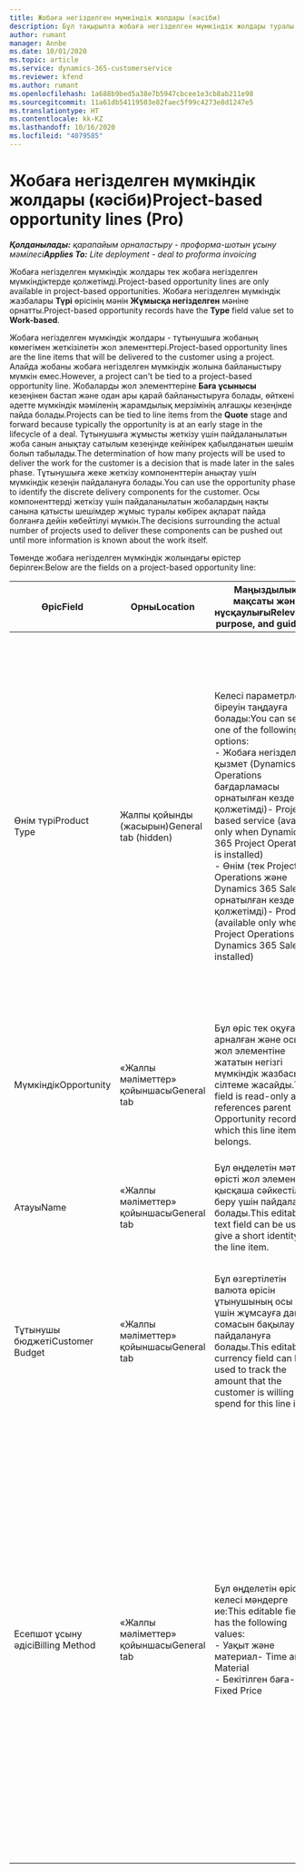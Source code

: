 ```yaml
---
title: Жобаға негізделген мүмкіндік жолдары (кәсіби)
description: Бұл тақырыпта жобаға негізделген мүмкіндік жолдары туралы ақпарат берілген. (Кәсіби)
author: rumant
manager: Annbe
ms.date: 10/01/2020
ms.topic: article
ms.service: dynamics-365-customerservice
ms.reviewer: kfend
ms.author: rumant
ms.openlocfilehash: 1a688b9bed5a38e7b5947cbcee1e3cb8ab211e98
ms.sourcegitcommit: 11a61db54119503e82faec5f99c4273e8d1247e5
ms.translationtype: HT
ms.contentlocale: kk-KZ
ms.lasthandoff: 10/16/2020
ms.locfileid: "4079585"
---
```

# <a name="project-based-opportunity-lines-pro"></a><span data-ttu-id="ce589-104">Жобаға негізделген мүмкіндік жолдары (кәсіби)</span><span class="sxs-lookup"><span data-stu-id="ce589-104">Project-based opportunity lines (Pro)</span></span>

<span data-ttu-id="ce589-105">_**Қолданылады:** қарапайым орналастыру - проформа-шотын ұсыну мәмілесі_</span><span class="sxs-lookup"><span data-stu-id="ce589-105">_**Applies To:** Lite deployment - deal to proforma invoicing_</span></span>

<span data-ttu-id="ce589-106">Жобаға негізделген мүмкіндік жолдары тек жобаға негізделген мүмкіндіктерде қолжетімді.</span><span class="sxs-lookup"><span data-stu-id="ce589-106">Project-based opportunity lines are only available in project-based opportunities.</span></span> <span data-ttu-id="ce589-107">Жобаға негізделген мүмкіндік жазбалары **Түрі** өрісінің мәнін **Жұмысқа негізделген** мәніне орнатты.</span><span class="sxs-lookup"><span data-stu-id="ce589-107">Project-based opportunity records have the **Type** field value set to **Work-based**.</span></span>

<span data-ttu-id="ce589-108">Жобаға негізделген мүмкіндік жолдары - тұтынушыға жобаның көмегімен жеткізілетін жол элементтері.</span><span class="sxs-lookup"><span data-stu-id="ce589-108">Project-based opportunity lines are the line items that will be delivered to the customer using a project.</span></span> <span data-ttu-id="ce589-109">Алайда жобаны жобаға негізделген мүмкіндік жолына байланыстыру мүмкін емес.</span><span class="sxs-lookup"><span data-stu-id="ce589-109">However, a project can't be tied to a project-based opportunity line.</span></span> <span data-ttu-id="ce589-110">Жобаларды жол элементтеріне **Баға ұсынысы** кезеңінен бастап және одан ары қарай байланыстыруға болады, өйткені әдетте мүмкіндік мәміленің жарамдылық мерзімінің алғашқы кезеңінде пайда болады.</span><span class="sxs-lookup"><span data-stu-id="ce589-110">Projects can be tied to line items from the **Quote** stage and forward because typically the opportunity is at an early stage in the lifecycle of a deal.</span></span> <span data-ttu-id="ce589-111">Тұтынушыға жұмысты жеткізу үшін пайдаланылатын жоба санын анықтау сатылым кезеңінде кейінірек қабылданатын шешім болып табылады.</span><span class="sxs-lookup"><span data-stu-id="ce589-111">The determination of how many projects will be used to deliver the work for the customer is a decision that is made later in the sales phase.</span></span> <span data-ttu-id="ce589-112">Тұтынушыға жеке жеткізу компоненттерін анықтау үшін мүмкіндік кезеңін пайдалануға болады.</span><span class="sxs-lookup"><span data-stu-id="ce589-112">You can use the opportunity phase to identify the discrete delivery components for the customer.</span></span> <span data-ttu-id="ce589-113">Осы компоненттерді жеткізу үшін пайдаланылатын жобалардың нақты санына қатысты шешімдер жұмыс туралы көбірек ақпарат пайда болғанға дейін көбейтілуі мүмкін.</span><span class="sxs-lookup"><span data-stu-id="ce589-113">The decisions surrounding the actual number of projects used to deliver these components can be pushed out until more information is known about the work itself.</span></span>

<span data-ttu-id="ce589-114">Төменде жобаға негізделген мүмкіндік жолындағы өрістер берілген:</span><span class="sxs-lookup"><span data-stu-id="ce589-114">Below are the fields on a project-based opportunity line:</span></span>

| <span data-ttu-id="ce589-115">**Өріс**</span><span class="sxs-lookup"><span data-stu-id="ce589-115">**Field**</span></span> | <span data-ttu-id="ce589-116">**Орны**</span><span class="sxs-lookup"><span data-stu-id="ce589-116">**Location**</span></span> | <span data-ttu-id="ce589-117">**Маңыздылық, мақсаты және нұсқаулығы**</span><span class="sxs-lookup"><span data-stu-id="ce589-117">**Relevance, purpose, and guidance**</span></span> | <span data-ttu-id="ce589-118">**Төменгі әсер**</span><span class="sxs-lookup"><span data-stu-id="ce589-118">**Downstream impact**</span></span> |
| --- | --- | --- | --- |
| <span data-ttu-id="ce589-119">Өнім түрі</span><span class="sxs-lookup"><span data-stu-id="ce589-119">Product Type</span></span> | <span data-ttu-id="ce589-120">Жалпы қойынды (жасырын)</span><span class="sxs-lookup"><span data-stu-id="ce589-120">General tab (hidden)</span></span> | <span data-ttu-id="ce589-121">Келесі параметрлердің біреуін таңдауға болады:</span><span class="sxs-lookup"><span data-stu-id="ce589-121">You can select one of the following options:</span></span></br><span data-ttu-id="ce589-122">- Жобаға негізделген қызмет (Dynamics 365 Operations бағдарламасы орнатылған кезде ғана қолжетімді)</span><span class="sxs-lookup"><span data-stu-id="ce589-122">- Project-based service (available only when Dynamics 365 Project Operations is installed)</span></span></br><span data-ttu-id="ce589-123">- Өнім (тек Project Operations және Dynamics 365 Sales орнатылған кезде ғана қолжетімді)</span><span class="sxs-lookup"><span data-stu-id="ce589-123">- Product (available only when Project Operations and Dynamics 365 Sales are installed)</span></span> | <span data-ttu-id="ce589-124">Жобаға негізделген мүмкіндік жолын мүмкіндіктегі жобаға негізделген жолдар торынан жасаған кезде, бұл өрістің мәні **Жобаға негізделген қызмет** мәніне орнатылады.</span><span class="sxs-lookup"><span data-stu-id="ce589-124">The value of this field is set to **Project-based service** when you create a project-based opportunity line from the project-based lines grid on the Opportunity.</span></span> <br> <span data-ttu-id="ce589-125">Егер сіз бұл мәнді өзгертсеңіз немесе алдын ала анықтасаңыз, жобаның функционалды мүмкіндігі жобаға негізделген жол элементтерінде қосылмайды.</span><span class="sxs-lookup"><span data-stu-id="ce589-125">If you change or override this value, the project functionality won't be enabled on your project-based line items.</span></span> |
| <span data-ttu-id="ce589-126">Мүмкіндік</span><span class="sxs-lookup"><span data-stu-id="ce589-126">Opportunity</span></span> | <span data-ttu-id="ce589-127">«Жалпы мәліметтер» қойыншасы</span><span class="sxs-lookup"><span data-stu-id="ce589-127">General tab</span></span> | <span data-ttu-id="ce589-128">Бұл өріс тек оқуға арналған және осы жол элементіне жататын негізгі мүмкіндік жазбасына сілтеме жасайды.</span><span class="sxs-lookup"><span data-stu-id="ce589-128">This field is read-only and references parent Opportunity record to which this line item belongs.</span></span> | <span data-ttu-id="ce589-129">Бұл өрістен төменгі әсері жоқ.</span><span class="sxs-lookup"><span data-stu-id="ce589-129">There is no downstream impact from this field.</span></span> |
| <span data-ttu-id="ce589-130">Атауы</span><span class="sxs-lookup"><span data-stu-id="ce589-130">Name</span></span> | <span data-ttu-id="ce589-131">«Жалпы мәліметтер» қойыншасы</span><span class="sxs-lookup"><span data-stu-id="ce589-131">General tab</span></span> | <span data-ttu-id="ce589-132">Бұл өңделетін мәтіндік өрісті жол элементіне қысқаша сәйкестілік беру үшін пайдалануға болады.</span><span class="sxs-lookup"><span data-stu-id="ce589-132">This editable text field can be used to give a short identity to the line item.</span></span> | <span data-ttu-id="ce589-133">Бұл мән осы мүмкіндіктен баға ұсынысын жасаған кезде баға ұсыну жолына көшіріледі.</span><span class="sxs-lookup"><span data-stu-id="ce589-133">This value is carried over to the quote line when you create a quote from this opportunity.</span></span> |
| <span data-ttu-id="ce589-134">Тұтынушы бюджеті</span><span class="sxs-lookup"><span data-stu-id="ce589-134">Customer Budget</span></span> | <span data-ttu-id="ce589-135">«Жалпы мәліметтер» қойыншасы</span><span class="sxs-lookup"><span data-stu-id="ce589-135">General tab</span></span> | <span data-ttu-id="ce589-136">Бұл өзгертілетін валюта өрісін ұтынушының осы жол үшін жұмсауға дайын сомасын бақылау үшін пайдалануға болады.</span><span class="sxs-lookup"><span data-stu-id="ce589-136">This editable currency field can be used to track the amount that the customer is willing to spend for this line item.</span></span> | <span data-ttu-id="ce589-137">Бұл мән осы мүмкіндіктен баға ұсынысын жасаған кезде баға ұсыну жолындағы тиісті өріске көшіріледі.</span><span class="sxs-lookup"><span data-stu-id="ce589-137">This value is carried over to the corresponding field on the quote line when you create a quote from this opportunity.</span></span> |
| <span data-ttu-id="ce589-138">Есепшот ұсыну әдісі</span><span class="sxs-lookup"><span data-stu-id="ce589-138">Billing Method</span></span> | <span data-ttu-id="ce589-139">«Жалпы мәліметтер» қойыншасы</span><span class="sxs-lookup"><span data-stu-id="ce589-139">General tab</span></span> | <span data-ttu-id="ce589-140">Бұл өңделетін өріс келесі мәндерге ие:</span><span class="sxs-lookup"><span data-stu-id="ce589-140">This editable field has the following values:</span></span></br><span data-ttu-id="ce589-141">- Уақыт және материал</span><span class="sxs-lookup"><span data-stu-id="ce589-141">- Time and Material</span></span></br><span data-ttu-id="ce589-142">- Бекітілген баға</span><span class="sxs-lookup"><span data-stu-id="ce589-142">- Fixed Price</span></span> | <span data-ttu-id="ce589-143">Бұл мән осы мүмкіндіктен баға ұсынысын жасаған кезде баға ұсыну жолындағы тиісті өріске көшіріледі.</span><span class="sxs-lookup"><span data-stu-id="ce589-143">This value is carried over to the corresponding field on the quote line when you create a quote from this opportunity.</span></span> <span data-ttu-id="ce589-144">Баға ұсыну жолы жасалғаннан кейін, өріс құлыпталады және оны өзгерту мүмкін емес болады.</span><span class="sxs-lookup"><span data-stu-id="ce589-144">After the quote line is created, the field is locked and can't be changed.</span></span> <span data-ttu-id="ce589-145">Бұл өріс мәнін мүмкіндігінше дәл тағайындаңыз.</span><span class="sxs-lookup"><span data-stu-id="ce589-145">Assign this field value as accurately as possible.</span></span> <span data-ttu-id="ce589-146">Осы өрістің баға ұсыну жолындағы мәнін өзгерту қажет болса, баға ұсыну жолын жойып, қайта жасаңыз.</span><span class="sxs-lookup"><span data-stu-id="ce589-146">If you need to change the value of this field on the quote line, delete and re-create the quote line.</span></span> |
